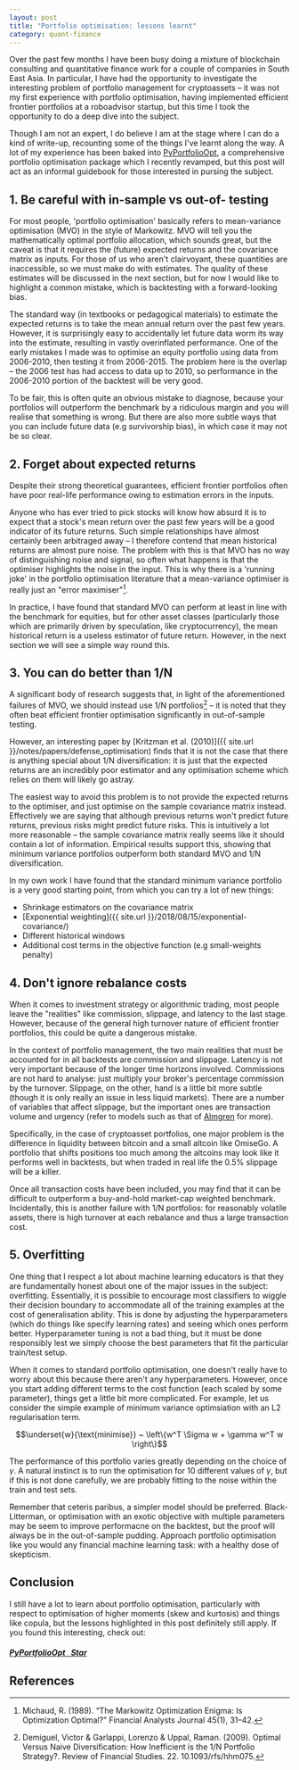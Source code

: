```yaml
---
layout: post
title: "Portfolio optimisation: lessons learnt"
category: quant-finance
---
```


Over the past few months I have been busy doing a mixture of blockchain consulting and quantitative finance work for a couple of companies in South East Asia. In particular, I have had the opportunity to investigate the interesting problem of portfolio management for cryptoassets – it was not my first experience with portfolio optimisation, having implemented efficient frontier portfolios at a roboadvisor startup, but this time I took the opportunity to do a deep dive into the subject.  
<!--more-->

Though I am not an expert, I do believe I am at the stage where I can do a kind of write-up, recounting some of the things I've learnt along the way. A lot of my experience has been baked into [PyPortfolioOpt](https://github.com/robertmartin8/PyPortfolioOpt), a comprehensive portfolio optimisation package which I recently revamped, but this post will act as an informal guidebook for those interested in pursing the subject.

## 1. Be careful with in-sample vs out-of- testing

For most people, 'portfolio optimisation' basically refers to mean-variance optimisation (MVO) in the style of Markowitz. MVO will tell you the mathematically optimal portfolio allocation, which sounds great, but the caveat is that it requires the (future) expected returns and the covariance matrix as inputs. For those of us who aren't clairvoyant, these quantities are inaccessible, so we must make do with estimates. The quality of these estimates will be discussed in the next section, but for now I would like to highlight a common mistake, which is backtesting with a forward-looking bias.

The standard way (in textbooks or pedagogical materials) to estimate the expected returns is to take the mean annual return over the past few years. However, it is surprisingly easy to accidentally let future data worm its way into the estimate, resulting in vastly overinflated performance. One of the early mistakes I made was to optimise an equity portfolio using data from 2006-2010, then testing it from 2006-2015. The problem here is the overlap – the 2006 test has had access to data up to 2010, so performance in the 2006-2010 portion of the backtest will be very good.

To be fair, this is often quite an obvious mistake to diagnose, because your portfolios will outperform the benchmark by a ridiculous margin and you will realise that something is wrong. But there are also more subtle ways that you can include future data (e.g survivorship bias), in which case it may not be so clear. 


## 2. Forget about expected returns 

Despite their strong theoretical guarantees, efficient frontier portfolios often have poor real-life performance owing to estimation errors in the inputs.  

Anyone who has ever tried to pick stocks will know how absurd it is to expect that a stock's mean return over the past few years will be a good indicator of its future returns. Such simple relationships have almost certainly been arbitraged away – I therefore contend that mean historical returns are almost pure noise. The problem with this is that MVO has no way of distinguishing noise and signal, so often what happens is that the optimiser highlights the noise in the input. This is why there is a 'running joke' in the portfolio optimisation literature that a mean-variance optimiser is really just an "error maximiser"[^michaud].

In practice, I have found that standard MVO can perform at least in line with the benchmark for equities, but for other asset classes (particularly those which are primarily driven by speculation, like cryptocurrency), the mean historical return is a useless estimator of future return. However, in the next section we will see a simple way round this. 

## 3. You can do better than 1/N

A significant body of research suggests that, in light of the aforementioned failures of MVO, we should instead use 1/N portfolios[^degrappa] – it is noted that they often beat efficient frontier optimisation significantly in out-of-sample testing.

However, an interesting paper by [Kritzman et al. (2010)]({{ site.url }}/notes/papers/defense_optimisation) finds that it is not the case that there is anything special about 1/N diversification: it is just that the expected returns are an incredibly poor estimator and any optimisation scheme which relies on them will likely go astray. 

The easiest way to avoid this problem is to not provide the expected returns to the optimiser, and just optimise on the sample covariance matrix instead. Effectively we are saying that although previous returns won't predict future returns, previous risks might predict future risks. This is intuitively a lot more reasonable – the sample covariance matrix really seems like it should contain a lot of information. Empirical results support this, showing that minimum variance portfolios outperform both standard MVO and 1/N diversification.

In my own work I have found that the standard minimum variance portfolio is a very good starting point, from which you can try a lot of new things:

- Shrinkage estimators on the covariance matrix
- [Exponential weighting]({{ site.url }}/2018/08/15/exponential-covariance/)
- Different historical windows
- Additional cost terms in the objective function (e.g small-weights penalty)


## 4. Don't ignore rebalance costs

When it comes to investment strategy or algorithmic trading, most people leave the "realities" like commission, slippage, and latency to the last stage. However, because of the general high turnover nature of efficient frontier portfolios, this could be quite a dangerous mistake.

In the context of portfolio management, the two main realities that must be accounted for in all backtests are commission and slippage. Latency is not very important because of the longer time horizons involved. Commissions are not hard to analyse: just multiply your broker's percentage commission by the turnover. Slippage, on the other, hand is a little bit more subtle (though it is only really an issue in less liquid markets). There are a number of variables that affect slippage, but the important ones are transaction volume and urgency (refer to models such as that of [Almgren](https://www.courant.nyu.edu/~almgren/papers/optliq.pdf) for more).

Specifically, in the case of cryptoasset portfolios, one major problem is the difference in liquidity between bitcoin and a small altcoin like OmiseGo. A portfolio that shifts positions too much among the altcoins may look like it performs well in backtests, but when traded in real life the 0.5% slippage will be a killer.

Once all transaction costs have been included, you may find that it can be difficult to outperform a buy-and-hold market-cap weighted benchmark. Incidentally, this is another failure with 1/N portfolios: for reasonably volatile assets, there is high turnover at each rebalance and thus a large transaction cost. 


## 5. Overfitting

One thing that I respect a lot about machine learning educators is that they are fundamentally honest about one of the major issues in the subject: overfitting. Essentially, it is possible to encourage most classifiers to wiggle their decision boundary to accommodate all of the training examples at the cost of generalisation ability. This is done by adjusting the hyperparameters (which do things like specify learning rates) and seeing which ones perform better. Hyperparameter tuning is not a bad thing, but it must be done responsibly lest we simply choose the best parameters that fit the particular train/test setup.

When it comes to standard portfolio optimisation, one doesn't really have to worry about this because there aren't any hyperparameters. However, once you start adding different terms to the cost function (each scaled by some parameter), things get a little bit more complicated. For example, let us consider the simple example of minimum variance optimsiation with an L2 regularisation term. 

$$\underset{w}{\text{minimise}} ~ \left\{w^T \Sigma w + \gamma w^T w \right\}$$

The performance of this portfolio varies greatly depending on the choice of $\gamma$. A natural instinct is to run the optimisation for 10 different values of $\gamma$, but if this is not done carefully, we are probably fitting to the noise within the train and test sets.

Remember that ceteris paribus, a simpler model should be preferred. Black-Litterman, or optimisation with an exotic objective with multiple parameters may be seem to improve performacne on the backtest, but the proof will always be in the out-of-sample pudding. Approach portfolio optimisation like you would any financial machine learning task: with a healthy dose of skepticism. 
    
## Conclusion 

I still have a lot to learn about portfolio optimisation, particularly with respect to optimisation of higher moments (skew and kurtosis) and things like copula, but the lessons highlighted in this post definitely still apply. If you found this interesting, check out:

<div> 
<a href="https://github.com/robertmartin8/PyPortfolioOpt"> <h5> PyPortfolioOpt &nbsp; <a class="github-button" href="https://github.com/robertmartin8/PyPortfolioOpt" data-icon="octicon-star" data-size="large" data-show-count="true" aria-label="Star robertmartin8/PyPortfolioOpt on GitHub">Star</a></h5></a>
</div>

<!-- Place this tag in your head or just before your close body tag. -->
<script async defer src="https://buttons.github.io/buttons.js"></script>

## References

[^michaud]: Michaud, R. (1989). “The Markowitz Optimization Enigma: Is Optimization Optimal?” Financial Analysts Journal 45(1), 31–42.
[^degrappa]: Demiguel, Victor & Garlappi, Lorenzo & Uppal, Raman. (2009). Optimal Versus Naive Diversification: How Inefficient is the 1/N Portfolio Strategy?. Review of Financial Studies. 22. 10.1093/rfs/hhm075. 

